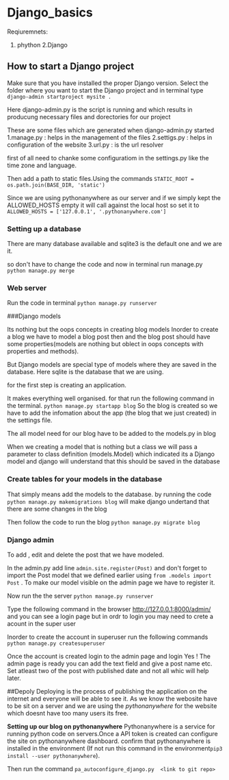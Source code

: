 # Django_basics

Reqiuremnets:

1. phython
2.Django



## How to start a Django project

Make sure that you have installed the proper Django version. Select the folder where you want to start the Django project and in terminal type `django-admin startproject mysite .`

Here django-admin.py is the script is running and which results in producung necessary files and dorectories for our project

These are some files which are generated when django-admin.py started
1.manage.py : helps in the management of the files
2.settigs.py : helps in configuration of the website
3.url.py  : is the url resolver

first of all need to chanke some configuratiom in the settings.py like the time zone and language.

Then add a path to static files.Using the commands `STATIC_ROOT = os.path.join(BASE_DIR, 'static')`

Since we are using pythonanywhere as our server and if we simply kept the ALLOWED_HOSTS empty it will call against the local host so set it to `ALLOWED_HOSTS = ['127.0.0.1', '.pythonanywhere.com']`

### Setting up a database 
There are many database available and sqlite3 is the default one and we are it.

so don't have to change the code and now in terminal run manage.py `python manage.py merge`


### Web server

Run the code in terminal `python manage.py runserver`

###Django models

Its nothing but the oops concepts in creating blog models
Inorder to create a blog we have to model a blog post then and the blog post should have some properties(models are nothing but oblect in oops concepts with properties and methods).

But Django models are special type of models where they are saved in the database. Here sqlite is the database that we are using.

for the first step is creating an application.

It makes everything well organised.
for that run the following command in the terminal. `python manage.py startapp blog`
So the blog is created so we have to add the infomation about the app (the blog that we just created) in the settings file.

The all model need for our blog have to be added to the models.py in blog

When we creating a model that is nothing but a class we will pass a parameter to class definition (models.Model) which indicated its a Django model and django will understand that this should be saved in the database

### Create tables for your models in the database 

That simply means add the models to the database.
 by running the code `python manage.py makemigrations blog` will make django undertand that there are some changes in the blog
 
 Then follow the code to run the blog `python manage.py migrate blog`
 
 ### Django admin
 
 
 To add , edit and delete the post that we have modeled.
 
 In the admin.py add line `admin.site.register(Post)` and  don't forget to import the Post model that we defined earlier using `from .models import Post` . To make our model visible on the admin page we have to register it.
 
 Now run the the server `python manage.py runserver` 
 
  Type the following command in the browser http://127.0.0.1:8000/admin/ and you can see a login page but in ordr to login you may need to crete a acount in the super user 
  
  Inorder to create the account in superuser run the following commands `python manage.py createsuperuser`
  
  Once the account is created login to the admin  page and login
Yes ! The admin page is ready you can add the text field and give a post name etc. Set atleast two of the post with published date and not all whic will help later.

##Depoly
Deploying is the process of publishing the application on the internet and everyone will be able to see it. As we know the webosite have to be sit on a server and we are using the *pythonanywhere* for the website which doesnt have too many users its free.

**Setting up our blog on pythonanywhere**
Pythonanywhere is a service for running python code on servers.Once a API token is created can configure the site on pythonanywhere dashboard. 
confirm that pythonanywhere is installed in the environment (If not run this command in the environment`pip3 install --user pythonanywhere`).

Then run the command `pa_autoconfigure_django.py  <link to git repo>`
